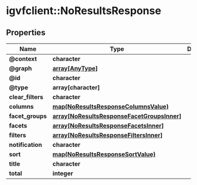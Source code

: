 # igvfclient::NoResultsResponse


## Properties
Name | Type | Description | Notes
------------ | ------------- | ------------- | -------------
**@context** | **character** |  | [optional] 
**@graph** | [**array[AnyType]**](AnyType.md) |  | [optional] 
**@id** | **character** |  | [optional] 
**@type** | **array[character]** |  | [optional] 
**clear_filters** | **character** |  | [optional] 
**columns** | [**map(NoResultsResponseColumnsValue)**](NoResultsResponse_columns_value.md) |  | [optional] 
**facet_groups** | [**array[NoResultsResponseFacetGroupsInner]**](NoResultsResponse_facet_groups_inner.md) |  | [optional] 
**facets** | [**array[NoResultsResponseFacetsInner]**](NoResultsResponse_facets_inner.md) |  | [optional] 
**filters** | [**array[NoResultsResponseFiltersInner]**](NoResultsResponse_filters_inner.md) |  | [optional] 
**notification** | **character** |  | [optional] 
**sort** | [**map(NoResultsResponseSortValue)**](NoResultsResponse_sort_value.md) |  | [optional] 
**title** | **character** |  | [optional] 
**total** | **integer** |  | [optional] 


